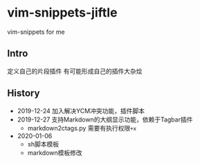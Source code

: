 # vim-snippets-jiftle


vim-snippets for me

## Intro

定义自己的片段插件
有可能形成自己的插件大杂烩

## History

- 2019-12-24 加入解决YCM冲突功能，插件脚本
- 2019-12-27 支持Markdown的大纲显示功能，依赖于Tagbar插件
    - markdown2ctags.py 需要有执行权限`+x`
- 2020-01-06
    - sh脚本模板
    - markdown模板修改

